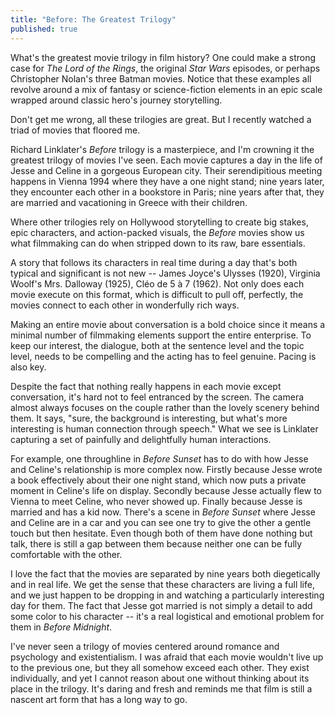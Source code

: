 ```yaml
---
title: "Before: The Greatest Trilogy"
published: true
---
```


What's the greatest movie trilogy in film history? One could make a strong case for _The Lord of the Rings_, the original _Star Wars_ episodes, or perhaps Christopher Nolan's three Batman movies. Notice that these examples all revolve around a mix of fantasy or science-fiction elements in an epic scale wrapped around classic hero's journey storytelling.

Don't get me wrong, all these trilogies are great. But I recently watched a triad of movies that floored me.

Richard Linklater's _Before_ trilogy is a masterpiece, and I'm crowning it the greatest trilogy of movies I've seen. Each movie captures a day in the life of Jesse and Celine in a gorgeous European city. Their serendipitious meeting happens in Vienna 1994 where they have a one night stand; nine years later, they encounter each other in a bookstore in Paris; nine years after that, they are married and vacationing in Greece with their children.

Where other trilogies rely on Hollywood storytelling to create big stakes, epic characters, and action-packed visuals, the _Before_ movies show us what filmmaking can do when stripped down to its raw, bare essentials.

A story that follows its characters in real time during a day that's both typical and significant is not new -- James Joyce's Ulysses (1920), Virginia Woolf's Mrs. Dalloway (1925), Cléo de 5 à 7 (1962). Not only does each movie execute on this format, which is difficult to pull off, perfectly, the movies connect to each other in wonderfully rich ways.

Making an entire movie about conversation is a bold choice since it means a minimal number of filmmaking elements support the entire enterprise. To keep our interest, the dialogue, both at the sentence level and the topic level, needs to be compelling and the acting has to feel genuine. Pacing is also key.

Despite the fact that nothing really happens in each movie except conversation, it's hard not to feel entranced by the screen. The camera almost always focuses on the couple rather than the lovely scenery behind them. It says, "sure, the background is interesting, but what's more interesting is human connection through speech." What we see is Linklater capturing a set of painfully and delightfully human interactions. 

For example, one throughline in _Before Sunset_ has to do with how Jesse and Celine's relationship is more complex now. Firstly because Jesse wrote a book effectively about their one night stand, which now puts a private moment in Celine's life on display. Secondly because Jesse actually flew to Vienna to meet Celine, who never showed up. Finally because Jesse is married and has a kid now. There's a scene in _Before Sunset_ where Jesse and Celine are in a car and you can see one try to give the other a gentle touch but then hesitate. Even though both of them have done nothing but talk, there is still a gap between them because neither one can be fully comfortable with the other.

I love the fact that the movies are separated by nine years both diegetically and in real life. We get the sense that these characters are living a full life, and we just happen to be dropping in and watching a particularly interesting day for them. The fact that Jesse got married is not simply a detail to add some color to his character -- it's a real logistical and emotional problem for them in _Before Midnight_. 

I've never seen a trilogy of movies centered around romance and psychology and existentialism. I was afraid that each movie wouldn't live up to the previous one, but they all somehow exceed each other. They exist individually, and yet I cannot reason about one without thinking about its place in the trilogy. It's daring and fresh and reminds me that film is still a nascent art form that has a long way to go.